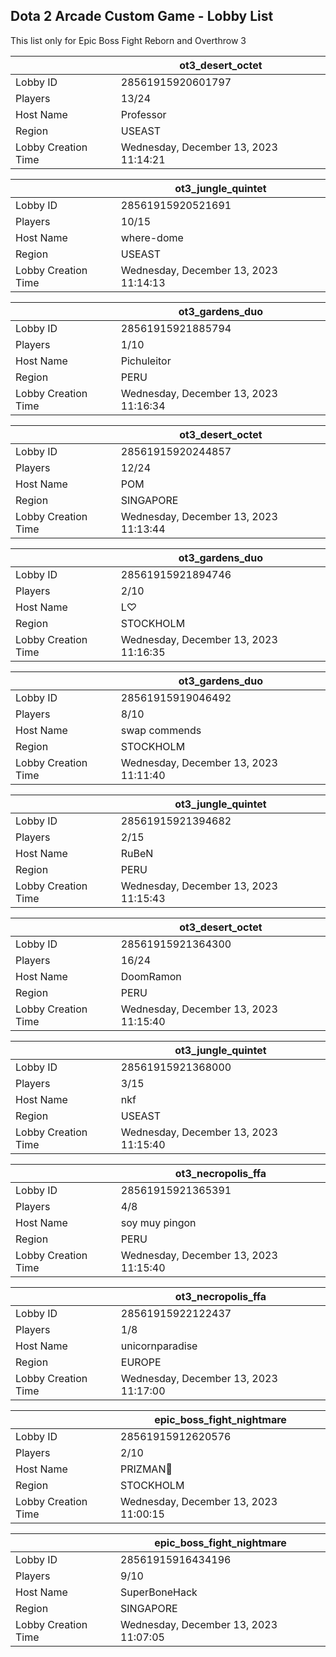 ## Dota 2 Arcade Custom Game - Lobby List

This list only for Epic Boss Fight Reborn and Overthrow 3

|  | ot3_desert_octet |
| ------ | ------ |
| Lobby ID | 28561915920601797 |
| Players | 13/24 |
| Host Name | Professor |
| Region | USEAST |
| Lobby Creation Time | Wednesday, December 13, 2023 11:14:21 |


|  | ot3_jungle_quintet |
| ------ | ------ |
| Lobby ID | 28561915920521691 |
| Players | 10/15 |
| Host Name | where-dome |
| Region | USEAST |
| Lobby Creation Time | Wednesday, December 13, 2023 11:14:13 |


|  | ot3_gardens_duo |
| ------ | ------ |
| Lobby ID | 28561915921885794 |
| Players | 1/10 |
| Host Name | Pichuleitor |
| Region | PERU |
| Lobby Creation Time | Wednesday, December 13, 2023 11:16:34 |


|  | ot3_desert_octet |
| ------ | ------ |
| Lobby ID | 28561915920244857 |
| Players | 12/24 |
| Host Name | POM |
| Region | SINGAPORE |
| Lobby Creation Time | Wednesday, December 13, 2023 11:13:44 |


|  | ot3_gardens_duo |
| ------ | ------ |
| Lobby ID | 28561915921894746 |
| Players | 2/10 |
| Host Name | L♡ |
| Region | STOCKHOLM |
| Lobby Creation Time | Wednesday, December 13, 2023 11:16:35 |


|  | ot3_gardens_duo |
| ------ | ------ |
| Lobby ID | 28561915919046492 |
| Players | 8/10 |
| Host Name | swap commends |
| Region | STOCKHOLM |
| Lobby Creation Time | Wednesday, December 13, 2023 11:11:40 |


|  | ot3_jungle_quintet |
| ------ | ------ |
| Lobby ID | 28561915921394682 |
| Players | 2/15 |
| Host Name | RuBeN |
| Region | PERU |
| Lobby Creation Time | Wednesday, December 13, 2023 11:15:43 |


|  | ot3_desert_octet |
| ------ | ------ |
| Lobby ID | 28561915921364300 |
| Players | 16/24 |
| Host Name | DoomRamon |
| Region | PERU |
| Lobby Creation Time | Wednesday, December 13, 2023 11:15:40 |


|  | ot3_jungle_quintet |
| ------ | ------ |
| Lobby ID | 28561915921368000 |
| Players | 3/15 |
| Host Name | nkf |
| Region | USEAST |
| Lobby Creation Time | Wednesday, December 13, 2023 11:15:40 |


|  | ot3_necropolis_ffa |
| ------ | ------ |
| Lobby ID | 28561915921365391 |
| Players | 4/8 |
| Host Name | soy muy pingon |
| Region | PERU |
| Lobby Creation Time | Wednesday, December 13, 2023 11:15:40 |


|  | ot3_necropolis_ffa |
| ------ | ------ |
| Lobby ID | 28561915922122437 |
| Players | 1/8 |
| Host Name | unicornparadise |
| Region | EUROPE |
| Lobby Creation Time | Wednesday, December 13, 2023 11:17:00 |


|  | epic_boss_fight_nightmare |
| ------ | ------ |
| Lobby ID | 28561915912620576 |
| Players | 2/10 |
| Host Name | PRIZMAN📿 |
| Region | STOCKHOLM |
| Lobby Creation Time | Wednesday, December 13, 2023 11:00:15 |


|  | epic_boss_fight_nightmare |
| ------ | ------ |
| Lobby ID | 28561915916434196 |
| Players | 9/10 |
| Host Name | SuperBoneHack |
| Region | SINGAPORE |
| Lobby Creation Time | Wednesday, December 13, 2023 11:07:05 |


